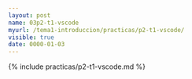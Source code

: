 ```yaml
---
layout: post
name: 03p2-t1-vscode
myurl: /tema1-introduccion/practicas/p2-t1-vscode/
visible: true
date: 0000-01-03
---
```



{% include practicas/p2-t1-vscode.md %}
